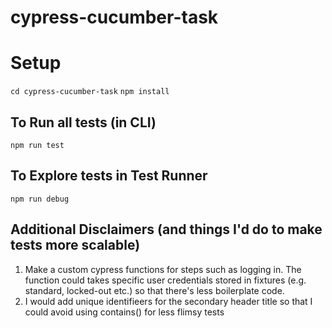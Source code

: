 # cypress-cucumber-task

# Setup

```cd cypress-cucumber-task```
```npm install```

## To Run all tests (in CLI)
```npm run test```
## To Explore tests in Test Runner
```npm run debug```


## Additional Disclaimers (and things I'd do to make tests more scalable)
1. Make a custom cypress functions for steps such as logging in. The function could takes specific user credentials stored in fixtures (e.g. standard, locked-out etc.) so that there's less boilerplate code. 
2. I would add unique identifieers for the secondary header title so that I could avoid using contains() for less flimsy tests

